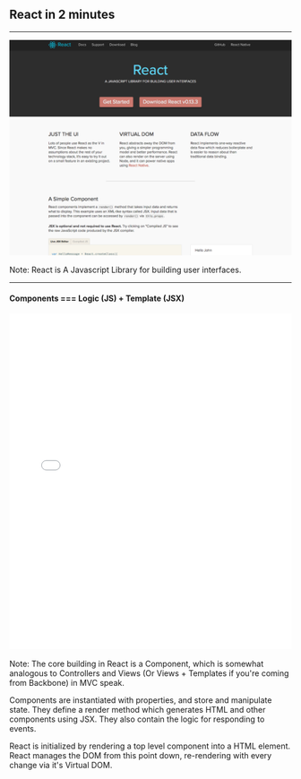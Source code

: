 ## React in 2 minutes

---

![Obviously](../../images/react.png)<!-- .element: width="800" -->

Note:
React is A Javascript Library for building user interfaces. 

---

#### Components === Logic (JS) + Template (JSX)
<iframe height='600' scrolling='no' src='//codepen.io/vimto/embed/qdyJKO/?height=600&theme-id=17023&default-tab=js' frameborder='no' allowtransparency='true' allowfullscreen='true' style='width: 100%;'>See the Pen <a href='http://codepen.io/vimto/pen/qdyJKO/'>qdyJKO</a> by Vimal Jobanputra (<a href='http://codepen.io/vimto'>@vimto</a>) on <a href='http://codepen.io'>CodePen</a>.
</iframe>

Note:
The core building in React is a Component, which is somewhat analogous to Controllers and Views (Or Views + Templates if you're coming from Backbone) in MVC speak. 

Components are instantiated with properties, and store and manipulate state. They define a render method which generates HTML and other components using JSX. They also contain the logic for responding to events.

React is initialized by rendering a top level component into a HTML element. React manages the DOM from this point down, re-rendering with every change via it's Virtual DOM.


